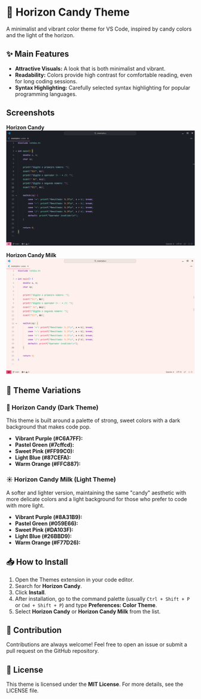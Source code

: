 # 🍭 Horizon Candy Theme

A minimalist and vibrant color theme for VS Code, inspired by candy colors and the light of the horizon.

## ✨ Main Features

* **Attractive Visuals:** A look that is both minimalist and vibrant.
* **Readability:** Colors provide high contrast for comfortable reading, even for long coding sessions.
* **Syntax Highlighting:** Carefully selected syntax highlighting for popular programming languages.

## Screenshots

**Horizon Candy**
![Dark](https://raw.githubusercontent.com/Henriquehnnm/horizon-candy/refs/heads/main/screenshot.png)

**Horizon Candy Milk**
![Milk](https://raw.githubusercontent.com/Henriquehnnm/horizon-candy/refs/heads/main/screenshot-milk.png)

## 🎨 Theme Variations

### 🌙 Horizon Candy (Dark Theme)

This theme is built around a palette of strong, sweet colors with a dark background that makes code pop.

* **Vibrant Purple (#C6A7FF):**
* **Pastel Green (#7cffcd):**
* **Sweet Pink (#FF99C0):**
* **Light Blue (#87CEFA):**
* **Warm Orange (#FFC887):**

### ☀️ Horizon Candy Milk (Light Theme)

A softer and lighter version, maintaining the same "candy" aesthetic with more delicate colors and a light background for those who prefer to code with more light.

* **Vibrant Purple (#8A31B9):**
* **Pastel Green (#059E66):**
* **Sweet Pink (#DA103F):**
* **Light Blue (#26BBD9):**
* **Warm Orange (#F77D26):**

## 📥 How to Install

1. Open the Themes extension in your code editor.
2. Search for **Horizon Candy**.
3. Click **Install**.
4. After installation, go to the command palette (usually `Ctrl + Shift + P` or `Cmd + Shift + P`) and type **Preferences: Color Theme**.
5. Select **Horizon Candy** or **Horizon Candy Milk** from the list.

## 🤝 Contribution

Contributions are always welcome! Feel free to open an issue or submit a pull request on the GitHub repository.

## 📜 License

This theme is licensed under the **MIT License**. For more details, see the LICENSE file.
